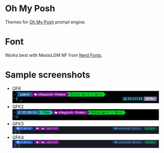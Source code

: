 # Oh My Posh

Themes for [Oh My Posh](https://ohmyposh.dev/) prompt engine.

# Font

Works best with MesloLGM NF from [Nerd Fonts](https://www.nerdfonts.com/).

# Sample screenshots

-   QFK  
    ![qfk](qfk.png)
-   QFK2  
    ![qfk2](qfk2.png)
-   QFK3  
    ![qfk3](qfk3.png)
-   QFK4  
    ![qfk4](qfk4.png)
